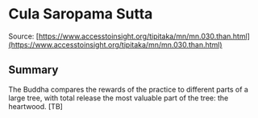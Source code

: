 # Cula Saropama Sutta

Source: [https://www.accesstoinsight.org/tipitaka/mn/mn.030.than.html](https://www.accesstoinsight.org/tipitaka/mn/mn.030.than.html)

## Summary
The Buddha compares the rewards of the practice to different parts of a large tree, with total release the most valuable part of the tree: the heartwood. [TB]
